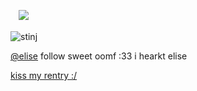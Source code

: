 
ㅤ![](https://komarev.com/ghpvc/?username=graveyardletters&color=4a6596&style=plastic&label=profile+glaze) 
ㅤㅤㅤㅤㅤㅤㅤㅤㅤㅤㅤㅤㅤㅤㅤㅤㅤㅤㅤㅤㅤㅤㅤㅤㅤㅤㅤㅤㅤㅤㅤㅤ




![stinj](https://github.com/user-attachments/assets/073f67d6-0d51-4d61-86eb-9c20732f815c)

[@elise](https://github.com/akechuu) follow sweet oomf :33 i hearkt elise

[kiss my rentry :/](https://rentry.co/deaths-despair)




